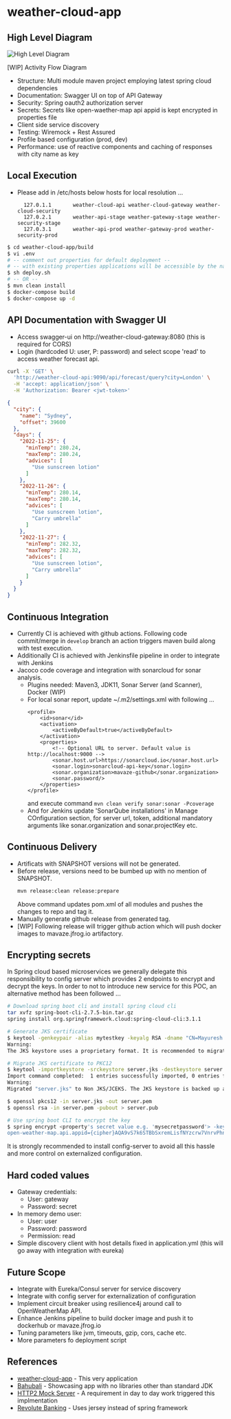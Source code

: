# weather-cloud-app

## High Level Diagram

![High Level Diagram](https://raw.githubusercontent.com/mavaze/weather-cloud-app/develop/High_Level_Design.jpg)

[WIP] Activity Flow Diagram

- Structure: Multi module maven project employing latest spring cloud dependencies
- Documentation: Swagger UI on top of API Gateway
- Security: Spring oauth2 authorization server
- Secrets: Secrets like open-waether-map api appid is kept encrypted in properties file
- Client side service discovery
- Testing: Wiremock + Rest Assured
- Profile based configuration (prod, dev)
- Performance: use of reactive components and caching of responses with city name as key  

## Local Execution

* Please add in /etc/hosts below hosts for local resolution ...
  ```
    127.0.1.1       weather-cloud-api weather-cloud-gateway weather-cloud-security
    127.0.2.1       weather-api-stage weather-gateway-stage weather-security-stage
    127.0.3.1       weather-api-prod weather-gateway-prod weather-security-prod
  ```


```bash
$ cd weather-cloud-app/build
$ vi .env
# -- comment out properties for default deployment --
# -- with existing properties applications will be accessible by the name of 'stage' --
$ sh deploy.sh
# -- OR --
$ mvn clean install
$ docker-compose build
$ docker-compose up -d
```

## API Documentation with Swagger UI

* Access swagger-ui on http://weather-cloud-gateway:8080 (this is required for CORS)
* Login (hardcoded U: user, P: password) and select scope 'read' to access weather forecast api.

```bash
curl -X 'GET' \
  'http://weather-cloud-api:9090/api/forecast/query?city=London' \
  -H 'accept: application/json' \
  -H 'Authorization: Bearer <jwt-token>'
```
```json
{
  "city": {
    "name": "Sydney",
    "offset": 39600
  },
  "days": {
    "2022-11-25": {
      "minTemp": 280.24,
      "maxTemp": 280.24,
      "advices": [
        "Use sunscreen lotion"
      ]
    },
    "2022-11-26": {
      "minTemp": 280.14,
      "maxTemp": 280.14,
      "advices": [
        "Use sunscreen lotion",
        "Carry umbrella"
      ]
    },
    "2022-11-27": {
      "minTemp": 282.32,
      "maxTemp": 282.32,
      "advices": [
        "Use sunscreen lotion",
        "Carry umbrella"
      ]
    }
  }
}
```

## Continuous Integration

* Currently CI is achieved with github actions. Following code commit/merge in `develop` branch an action triggers maven build along with test execution.
* Additionally CI is achieved with Jenkinsfile pipeline in order to integrate with Jenkins
* Jacoco code coverage and integration with sonarcloud for sonar analysis.
  * Plugins needed: Maven3, JDK11, Sonar Server (and Scanner), Docker (WIP)
  * For local sonar report, update ~/.m2/settings.xml with following ...
    ```
    <profile>
        <id>sonar</id>
        <activation>
            <activeByDefault>true</activeByDefault>
        </activation>
        <properties>
            <!-- Optional URL to server. Default value is http://localhost:9000 -->
            <sonar.host.url>https://sonarcloud.io</sonar.host.url>
            <sonar.login>sonarcloud-api-key</sonar.login>
            <sonar.organization>mavaze-github</sonar.organization>
            <sonar.password/>
        </properties>
    </profile>
    ```
    and execute command `mvn clean verify sonar:sonar -Pcoverage`
  * And for Jenkins update 'SonarQube installations' in Manage COnfiguration section, for server url, token, additional mandatory arguments like sonar.organization and sonar.projectKey etc.

## Continuous Delivery
* Artificats with SNAPSHOT versions will not be generated.
* Before release, versions need to be bumbed up with no mention of SNAPSHOT.
  ```bash
  mvn release:clean release:prepare
  ```
  Above command updates pom.xml of all modules and pushes the changes to repo and tag it.
* Manually generate github release from generated tag.
* [WIP] Following release will trigger github action which will push docker images to mavaze.jfrog.io artifactory.

## Encrypting secrets

In Spring cloud based microservices we generally delegate this responsibility to config server which provides 2 endpoints to encrypt and decrypt the keys. In order to not to introduce new service for this POC, an alternative method has been followed ...

```bash
# Download spring boot cli and install spring cloud cli
tar xvfz spring-boot-cli-2.7.5-bin.tar.gz
spring install org.springframework.cloud:spring-cloud-cli:3.1.1

# Generate JKS certificate
$ keytool -genkeypair -alias mytestkey -keyalg RSA -dname "CN=Mayuresh Vaze,OU=LearnByCoding,O=Workspace,L=Pune,ST=Maharashtra,C=IN" -keypass changeme -keystore server.jks -storepass changeme -keysize 2048
Warning:
The JKS keystore uses a proprietary format. It is recommended to migrate to PKCS12 which is an industry standard format using "keytool -importkeystore -srckeystore server.jks -destkeystore server.jks -deststoretype pkcs12".

# Migrate JKS certificate to PKC12
$ keytool -importkeystore -srckeystore server.jks -destkeystore server.jks -deststoretype pkcs12
Import command completed:  1 entries successfully imported, 0 entries failed or cancelled
Warning:
Migrated "server.jks" to Non JKS/JCEKS. The JKS keystore is backed up as "server.jks.old".

$ openssl pkcs12 -in server.jks -out server.pem
$ openssl rsa -in server.pem -pubout > server.pub

# Use spring boot CLI to encrypt the key
$ spring encrypt <property's secret value e.g. 'mysecretpassword'> -key @server.pub -p open-weather-map.api.appid
open-weather-map.api.appid={cipher}AQA9vS7k6STBbSxremLisfNYzcrw7VnrvPhnGA0MDPO6GfM/H/PhJi2odR+iO8XtblzMp9INdZt8Sdjvfmzxb7KWeSDdwFnWVt+/VqCviXfHqWRduzYeXPQ3cdB/0/u74wunXVohV8+uYCVQ2tRtpC+OwDZn/5+28JzYJz9egg61N6FwZ9y5URLhHJzpaBIAfn9eVekDfGlM7bGBlOftLP+F4+R5BC9zOzuc2Tpkzaa2Hi+u/7PAkLDF/i7nET6qrIuo5fdT9MahRMMOsGs7TEQP5jAAT6/EtewZ3djYqA3PyBSOjjWZY6DvUcd8ErPsQvkHkrD2HF1vZQAdd9zYQnZxNG9N/nhSn19hBlzyg+Pl8kA275dSNNflSCie11esS4kfifmQW7c3EF2+OUBDvvA4
```
It is strongly recommended to install config-server to avoid all this hassle and more control on externalized configuration.

## Hard coded values
* Gateway credentials:
  * User: gateway
  * Password: secret
* In memory demo user:
  * User: user
  * Password: password
  * Permission: read
* Simple discovery client with host details fixed in application.yml (this will go away with integration with eureka)

## Future Scope
* Integrate with Eureka/Consul server for service discovery
* Integrate with config server for externalization of configuration
* Implement circuit breaker using resilience4j around call to OpenWeatherMap API.
* Enhance Jenkins pipeline to build docker image and push it to dockerhub or mavaze.jfrog.io
* Tuning parameters like jvm, timeouts, gzip, cors, cache etc.
* More parameters fo deployment script

## References
* [weather-cloud-app](https://github.com/mavaze/weather-cloud-app) - This very application
* [Bahubali](https://github.com/mavaze/bahubali) - Showcasing app with no libraries other than standard JDK
* [HTTP2 Mock Server](https://github.com/mavaze/http2-mockserver) - A requirement in day to day work triggered this implmentation
* [Revolute Banking](https://github.com/mavaze/revolut-banking) - Uses jersey instead of spring framework